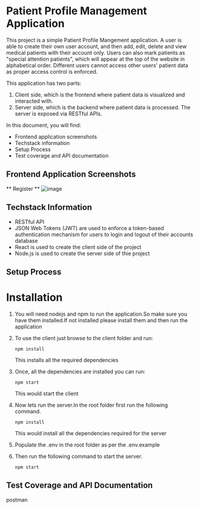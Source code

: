 # Patient Profile Management Application

This project is a simple Patient Profile Mangement application. A user is able to create their own user account, and then add, edit, delete and view medical patients with their account only. Users can also mark patients as "special attention patients", which will appear at the top of the website in alphabetical order. Different users cannot access other users' patient data as proper access control is enforced.

This application has two parts:
1. Client side, which is the frontend where patient data is visualized and interacted with.
2. Server side, which is the backend where patient data is processed. The server is exposed via RESTful APIs.

In this document, you will find:
* Frontend application screenshots
* Techstack information
* Setup Process
* Test coverage and API documentation

## Frontend Application Screenshots

** Register **
![image](https://github.com/snehashakyas/profile-management/assets/65065868/02535a96-8866-4b32-b339-24e0d3331a0c)


## Techstack Information
* RESTful API
* JSON Web Tokens (JWT) are used to enforce a token-based authentication mechanism for users to login and logout of their accounts
database
* React is used to create the client side of the project
* Node.js is used to create the server side of thie project

## Setup Process
# Installation

1. You will need nodejs and npm to run the application.So make sure you have them installed.If not installed please install them and then run the application
2. To use the client just browse to the client folder and run:

   ```
   npm install
   ```
   This installs all the required dependencies
3. Once, all the dependencies are installed you can run:

   ```
   npm start
   ```
   This would start the client
4. Now lets run the server.In the root folder first run the following command.

   ```
   npm install
   ```
   This would install all the dependencies required for the server
5. Populate the .env in the root folder as per the .env.example
6. Then run the following command to start the server.

   ```
   npm start
   ```

## Test Coverage and API Documentation

postman
